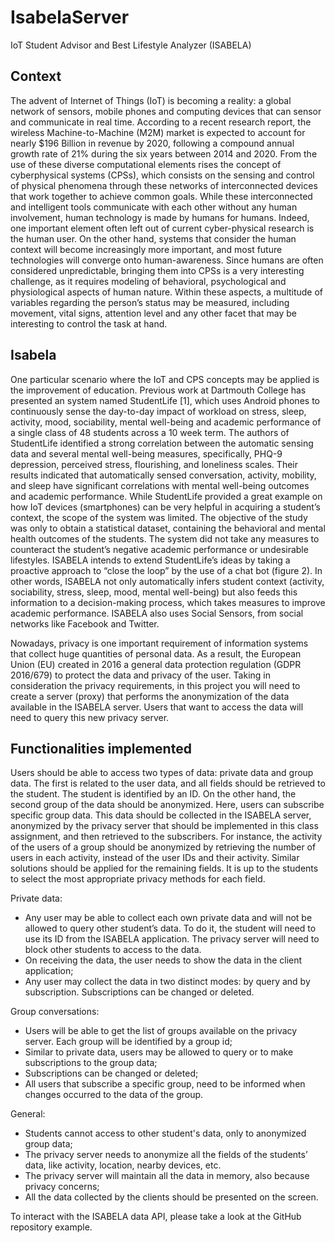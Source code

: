 # IsabelaServer
IoT Student Advisor and Best Lifestyle Analyzer (ISABELA)

## Context

The advent of Internet of Things (IoT) is becoming a reality: a global network of sensors, mobile phones
and computing devices that can sensor and communicate in real time. According to a recent research
report, the wireless Machine-to-Machine (M2M) market is expected to account for nearly $196 Billion
in revenue by 2020, following a compound annual growth rate of 21% during the six years between
2014 and 2020. From the use of these diverse computational elements rises the concept of cyberphysical
systems (CPSs), which consists on the sensing and control of physical phenomena through
these networks of interconnected devices that work together to achieve common goals.
While these interconnected and intelligent tools communicate with each other without any human
involvement, human technology is made by humans for humans. Indeed, one important element often
left out of current cyber-physical research is the human user. On the other hand, systems that consider
the human context will become increasingly more important, and most future technologies will converge
onto human-awareness. Since humans are often considered unpredictable, bringing them into CPSs is a
very interesting challenge, as it requires modeling of behavioral, psychological and physiological
aspects of human nature. Within these aspects, a multitude of variables regarding the person’s status
may be measured, including movement, vital signs, attention level and any other facet that may be
interesting to control the task at hand.

## Isabela

One particular scenario where the IoT and CPS concepts may be applied is the improvement of
education. Previous work at Dartmouth College has presented an system named StudentLife [1], which
uses Android phones to continuously sense the day-to-day impact of workload on stress, sleep, activity,
mood, sociability, mental well-being and academic performance of a single class of 48 students across a
10 week term. The authors of StudentLife identified a strong correlation between the automatic sensing
data and several mental well-being measures, specifically, PHQ-9 depression, perceived stress,
flourishing, and loneliness scales. Their results indicated that automatically sensed conversation,
activity, mobility, and sleep have significant correlations with mental well-being outcomes and
academic performance.
While StudentLife provided a great example on how IoT devices (smartphones) can be very helpful in
acquiring a student’s context, the scope of the system was limited. The objective of the study was only
to obtain a statistical dataset, containing the behavioral and mental health outcomes of the students. The
system did not take any measures to counteract the student’s negative academic performance or
undesirable lifestyles.
ISABELA intends to extend StudentLife’s ideas by taking a proactive approach to “close the loop” by
the use of a chat bot (figure 2). In other words, ISABELA not only automatically infers student context
(activity, sociability, stress, sleep, mood, mental well-being) but also feeds this information to a
decision-making process, which takes measures to improve academic performance.
ISABELA also uses Social Sensors, from social networks like Facebook and Twitter.

Nowadays, privacy is one important requirement of information systems that collect huge quantities of
personal data. As a result, the European Union (EU) created in 2016 a general data protection regulation
(GDPR 2016/679) to protect the data and privacy of the user.
Taking in consideration the privacy requirements, in this project you will need to create a server (proxy)
that performs the anonymization of the data available in the ISABELA server. Users that want to access
the data will need to query this new privacy server.

## Functionalities implemented

Users should be able to access two types of data: private data and group data. The first is related to the
user data, and all fields should be retrieved to the student. The student is identified by an ID.
On the other hand, the second group of the data should be anonymized. Here, users can subscribe
specific group data. This data should be collected in the ISABELA server, anonymized by the privacy
server that should be implemented in this class assignment, and then retrieved to the subscribers. For
instance, the activity of the users of a group should be anonymized by retrieving the number of users in
each activity, instead of the user IDs and their activity. Similar solutions should be applied for the
remaining fields. It is up to the students to select the most appropriate privacy methods for each field.

Private data:
- Any user may be able to collect each own private data and will not be allowed to query other student’s
data. To do it, the student will need to use its ID from the ISABELA application. The privacy server will
need to block other students to access to the data.
- On receiving the data, the user needs to show the data in the client application;
- Any user may collect the data in two distinct modes: by query and by subscription. Subscriptions can
be changed or deleted.

Group conversations:
- Users will be able to get the list of groups available on the privacy server. Each group will be identified
by a group id;
- Similar to private data, users may be allowed to query or to make subscriptions to the group data;
- Subscriptions can be changed or deleted;
- All users that subscribe a specific group, need to be informed when changes occurred to the data of the
group.

General:
- Students cannot access to other student's data, only to anonymized group data;
- The privacy server needs to anonymize all the fields of the students’ data, like activity, location, nearby
devices, etc.
- The privacy server will maintain all the data in memory, also because privacy concerns;
- All the data collected by the clients should be presented on the screen.

To interact with the ISABELA data API, please take a look at the GitHub repository example.
